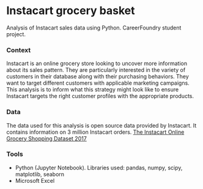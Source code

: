# Instacart grocery basket
Analysis of Instacart sales data using Python. CareerFoundry student project.
### Context
Instacart is an online grocery store looking to uncover more information about its sales pattern. They are particularly interested in the variety of customers in their database along with their purchasing behaviors. They want to target different customers with applicable marketing campaigns. This analysis is to inform what this strategy might look like to ensure Instacart targets the right customer profiles with the appropriate products.
### Data
The data used for this analysis is open source data provided by Instacart. It contains information on 3 million Instacart orders. [The Instacart Online Grocery Shopping Dataset 2017](https://www.instacart.com/datasets/grocery-shopping-2017)
### Tools
* Python (Jupyter Notebook). Libraries used: pandas, numpy, scipy, matplotlib, seaborn
* Microsoft Excel
